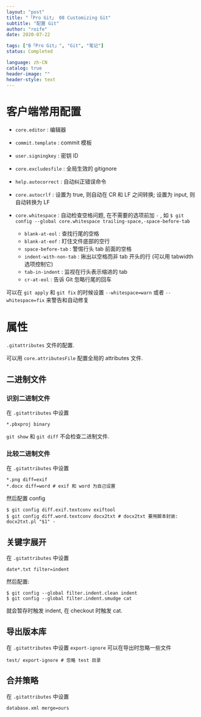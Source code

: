 ```yaml
---
layout: "post"
title: "「Pro Git」 08 Customizing Git"
subtitle: "配置 Git"
author: "roife"
date: 2020-07-22

tags: ["B「Pro Git」", "Git", "笔记"]
status: Completed

language: zh-CN
catalog: true
header-image: ""
header-style: text
---
```


# 客户端常用配置

- `core.editor`
  : 编辑器

- `commit.template`
  : commit 模板

- `user.signingkey`
  : 密钥 ID

- `core.excludesfile`
  : 全局生效的 gitignore

- `help.autocorrect`
  : 自动纠正错误命令

- `core.autocrlf`
  : 设置为 true, 则自动在 CR 和 LF 之间转换; 设置为 input, 则自动转换为 LF

- `core.whitespace`
  : 自动检查空格问题, 在不需要的选项前加 `-` , 如 `$ git config --global core.whitespace trailing-space,-space-before-tab`

  - `blank-at-eol`
    : 查找行尾的空格
  - `blank-at-eof`
    : 盯住文件底部的空行
  - `space-before-tab`
    : 警惕行头 tab 前面的空格
  - `indent-with-non-tab`
    : 揪出以空格而非 tab 开头的行 (可以用 tabwidth 选项控制它)
  - `tab-in-indent`
    : 监视在行头表示缩进的 tab
  - `cr-at-eol`
    : 告诉 Git 忽略行尾的回车

可以在 `git apply` 和 `git fix` 的时候设置 `--whitespace=warn` 或者
`--whitespace=fix` 来警告和自动修复

# 属性

`.gitattributes` 文件的配置.

可以用 `core.attributesFile` 配置全局的 attributes 文件.

## 二进制文件

### 识别二进制文件

在 `.gitattributes` 中设置

``` gitattributes
*.pbxproj binary
```

`git show` 和 `git diff` 不会检查二进制文件.

### 比较二进制文件

在 `.gitattributes` 中设置

``` gitattributes
*.png diff=exif
*.docx diff=word # exif 和 word 为自己设置
```

然后配置 config

``` shell
$ git config diff.exif.textconv exiftool
$ git config diff.word.textconv docx2txt # docx2txt 要用脚本封装: docx2txt.pl "$1" -
```

## 关键字展开

在 `.gitattributes` 中设置

``` gitattributes
date*.txt filter=indent
```

然后配置:

``` shell
$ git config --global filter.indent.clean indent
$ git config --global filter.indent.smudge cat
```

就会暂存时触发 indent, 在 checkout 时触发 cat.

## 导出版本库

在 `.gitattributes` 中设置 `export-ignore` 可以在导出时忽略一些文件

``` gitattributes
test/ export-ignore # 忽略 test 目录
```

## 合并策略

在 `.gitattributes` 中设置

``` gitattributes
database.xml merge=ours
```
